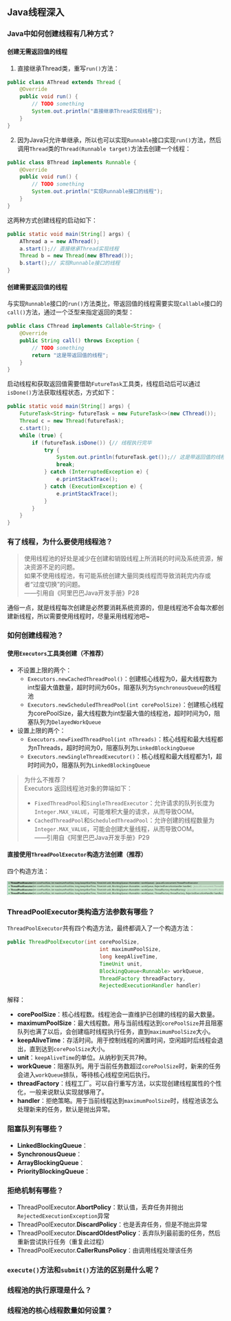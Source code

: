 ## Java线程深入

### Java中如何创建线程有几种方式？
#### 创建无需返回值的线程
1. 直接继承Thread类，重写`run()`方法：
```java
public class AThread extends Thread {
	@Override
	public void run() {
		// TODO something
		System.out.println("直接继承Thread实现线程");
	}
}
```
2. 因为Java只允许单继承，所以也可以实现`Runnable`接口实现`run()`方法，然后调用`Thread`类的`Thread(Runnable target)`方法去创建一个线程：
```java
public class BThread implements Runnable {
	@Override
	public void run() {
		// TODO something
		System.out.println("实现Runnable接口的线程");
	}
}
```
这两种方式创建线程的启动如下：
```java
public static void main(String[] args) {
    AThread a = new AThread();
    a.start();// 直接继承Thread实现线程
    Thread b = new Thread(new BThread());
    b.start();// 实现Runnable接口的线程
}
```
#### 创建需要返回值的线程
与实现`Runnable`接口的`run()`方法类比，带返回值的线程需要实现`Callable`接口的`call()`方法，通过一个泛型来指定返回的类型：
```java
public class CThread implements Callable<String> {
	@Override
	public String call() throws Exception {
		// TODO something
		return "这是带返回值的线程";
	}
}
```
启动线程和获取返回值需要借助`FutureTask`工具类，线程启动后可以通过`isDone()`方法获取线程状态，方式如下：
```java
public static void main(String[] args) {
    FutureTask<String> futureTask = new FutureTask<>(new CThread());
    Thread c = new Thread(futureTask);
    c.start();
    while (true) {
        if (futureTask.isDone()) {// 线程执行完毕
            try {
                System.out.println(futureTask.get());// 这是带返回值的线程
                break;
            } catch (InterruptedException e) {
                e.printStackTrace();
            } catch (ExecutionException e) {
                e.printStackTrace();
            }
        }
    }
}
```
### 有了线程，为什么要使用线程池？
> 使用线程池的好处是减少在创建和销毁线程上所消耗的时间及系统资源，解决资源不足的问题。  
> 如果不使用线程池，有可能系统创建大量同类线程而导致消耗完内存或者“过度切换”的问题。  
> ——引用自《阿里巴巴Java开发手册》P28

通俗一点，就是线程每次创建是必然要消耗系统资源的，但是线程池不会每次都创建新线程，所以需要使用线程时，尽量采用线程池吧~
### 如何创建线程池？
#### 使用`Executors`工具类创建（不推荐）
- 不设置上限的两个：
  - `Executors.newCachedThreadPool()`：创建核心线程为0，最大线程数为int型最大值数量，超时时间为60s，阻塞队列为`SynchronousQueue`的线程池
  - `Executors.newScheduledThreadPool(int corePoolSize)`：创建核心线程为corePoolSize，最大线程数为int型最大值的线程池，超时时间为0，阻塞队列为`DelayedWorkQueue`
- 设置上限的两个：
  - `Executors.newFixedThreadPool(int nThreads)`：核心线程和最大线程都为nThreads，超时时间为0，阻塞队列为`LinkedBlockingQueue`
  - `Executors.newSingleThreadExecutor()`：核心线程和最大线程都为1，超时时间为0，阻塞队列为`LinkedBlockingQueue`

> 为什么不推荐？  
> Executors 返回线程池对象的弊端如下：  
> - `FixedThreadPool`和`SingleThreadExecutor`：允许请求的队列长度为`Integer.MAX_VALUE`，可能堆积大量的请求，从而导致OOM。
> - `CachedThreadPool`和`ScheduledThreadPool`：允许创建的线程数量为`Integer.MAX_VALUE`，可能会创建大量线程，从而导致OOM。  
> ——引用自《阿里巴巴Java开发手册》P29

#### 直接使用`ThreadPoolExecutor`构造方法创建（推荐）
四个构造方法：

![](./images/thread-pool-executor.png)

### ThreadPoolExecutor类构造方法参数有哪些？
`ThreadPoolExecutor`共有四个构造方法，最终都调入了一个构造方法：
```java
public ThreadPoolExecutor(int corePoolSize,
                              int maximumPoolSize,
                              long keepAliveTime,
                              TimeUnit unit,
                              BlockingQueue<Runnable> workQueue,
                              ThreadFactory threadFactory,
                              RejectedExecutionHandler handler)
```
解释：
- **corePoolSize**：核心线程数。线程池会一直维护已创建的线程的最大数量。
- **maximumPoolSize**：最大线程数。用与当前线程达到`corePoolSize`并且阻塞队列也满了以后，会创建临时线程执行任务，直到`maximumPoolSize`大小。
- **keepAliveTime**：存活时间。用于控制线程的闲置时间，空闲超时后线程会退出，直到达到`corePoolSize`大小。
- **unit**：`keepAliveTime`的单位。从纳秒到天共7种。
- **workQueue**：阻塞队列。用于当前任务数超过`corePoolSize`时，新来的任务会进入`workQueue`排队，等待核心线程空闲后执行。
- **threadFactory**：线程工厂。可以自行重写方法，以实现创建线程属性的个性化，一般来说默认实现就够用了。
- **handler**：拒绝策略。用于当前线程达到`maximumPoolSize`时，线程池该怎么处理新来的任务，默认是抛出异常。

### 阻塞队列有哪些？
- **LinkedBlockingQueue**：
- **SynchronousQueue**：
- **ArrayBlockingQueue**：
- **PriorityBlockingQueue**：

### 拒绝机制有哪些？
- ThreadPoolExecutor.**AbortPolicy**：默认值，丢弃任务并抛出`RejectedExecutionException`异常
- ThreadPoolExecutor.**DiscardPolicy**：也是丢弃任务，但是不抛出异常
- ThreadPoolExecutor.**DiscardOldestPolicy**：丢弃队列最前面的任务，然后重新尝试执行任务（重复此过程）
- ThreadPoolExecutor.**CallerRunsPolicy**：由调用线程处理该任务 

### `execute()`方法和`submit()`方法的区别是什么呢？

### 线程池的执行原理是什么？

### 线程池的核心线程数量如何设置？